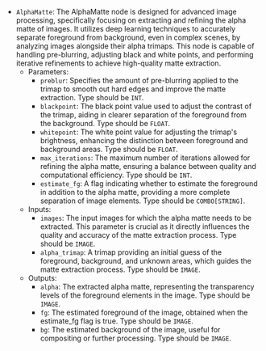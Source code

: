 - `AlphaMatte`: The AlphaMatte node is designed for advanced image processing, specifically focusing on extracting and refining the alpha matte of images. It utilizes deep learning techniques to accurately separate foreground from background, even in complex scenes, by analyzing images alongside their alpha trimaps. This node is capable of handling pre-blurring, adjusting black and white points, and performing iterative refinements to achieve high-quality matte extraction.
    - Parameters:
        - `preblur`: Specifies the amount of pre-blurring applied to the trimap to smooth out hard edges and improve the matte extraction. Type should be `INT`.
        - `blackpoint`: The black point value used to adjust the contrast of the trimap, aiding in clearer separation of the foreground from the background. Type should be `FLOAT`.
        - `whitepoint`: The white point value for adjusting the trimap's brightness, enhancing the distinction between foreground and background areas. Type should be `FLOAT`.
        - `max_iterations`: The maximum number of iterations allowed for refining the alpha matte, ensuring a balance between quality and computational efficiency. Type should be `INT`.
        - `estimate_fg`: A flag indicating whether to estimate the foreground in addition to the alpha matte, providing a more complete separation of image elements. Type should be `COMBO[STRING]`.
    - Inputs:
        - `images`: The input images for which the alpha matte needs to be extracted. This parameter is crucial as it directly influences the quality and accuracy of the matte extraction process. Type should be `IMAGE`.
        - `alpha_trimap`: A trimap providing an initial guess of the foreground, background, and unknown areas, which guides the matte extraction process. Type should be `IMAGE`.
    - Outputs:
        - `alpha`: The extracted alpha matte, representing the transparency levels of the foreground elements in the image. Type should be `IMAGE`.
        - `fg`: The estimated foreground of the image, obtained when the estimate_fg flag is true. Type should be `IMAGE`.
        - `bg`: The estimated background of the image, useful for compositing or further processing. Type should be `IMAGE`.

